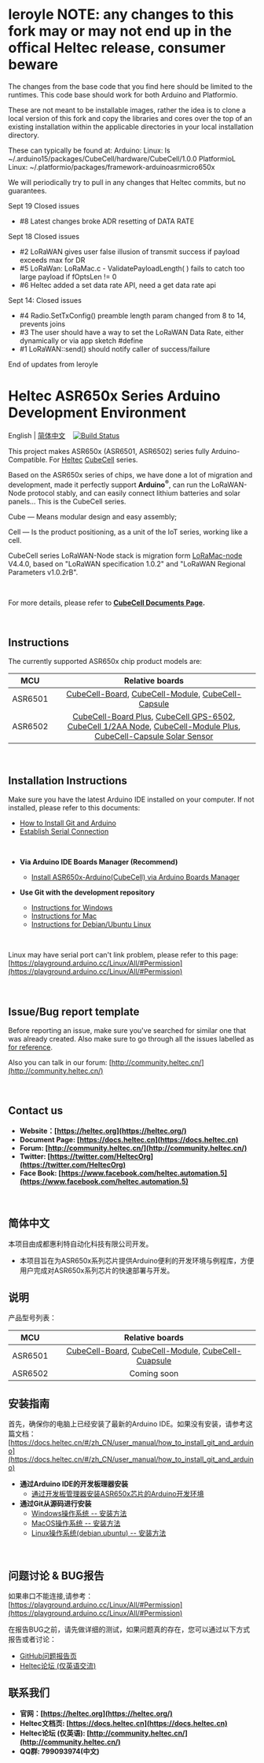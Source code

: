 #  leroyle NOTE: any changes to this fork may or may not end up in the offical Heltec release, consumer beware

The changes from the base code that you find here should be limited to the runtimes. This code base should work for 
both Arduino and Platformio.

These are not meant to be installable images, rather the idea is to clone a local version of this fork and copy the libraries and cores
over the top of an existing installation within the applicable directories in your local installation directory.

These can typically be found at:
Arduino:  Linux:  ls ~/.arduino15/packages/CubeCell/hardware/CubeCell/1.0.0
PlatformioL Linux:  ~/.platformio/packages/framework-arduinoasrmicro650x

We will periodically try to pull in any changes that Heltec commits, but no guarantees.


Sept 19  Closed issues
   - #8 Latest changes broke ADR resetting of DATA RATE

Sept 18  Closed issues
   - #2  LoRaWAN gives user false illusion of transmit success if payload exceeds max for DR
   - #5  LoRaWan: LoRaMac.c - ValidatePayloadLength( ) fails to catch too large payload if fOptsLen != 0
   - #6  Heltec added a set data rate API, need a get data rate api

Sept 14:  Closed issues
   - #4 Radio.SetTxConfig() preamble length param changed from 8 to 14, prevents joins
   - #3 The user should have a way to set the LoRaWAN Data Rate, either dynamically or via app sketch #define
   - #1 LoRaWAN::send() should notify caller of success/failure
 

End of updates from leroyle
# Heltec ASR650x Series Arduino Development Environment

English | [简体中文](#简体中文) &nbsp;&nbsp; [![Build Status](https://travis-ci.org/HelTecAutomation/ASR650x-Arduino.png?branch=master)](https://travis-ci.org/HelTecAutomation/ASR650x-Arduino "Build Status")

This project makes ASR650x (ASR6501, ASR6502) series fully Arduino-Compatible. For [Heltec](https://heltec.org/) [CubeCell](https://heltec.org/proudct_center/lora/cubecell/) series.

Based on the ASR650x series of chips, we have done a lot of migration and development, made it perfectly support **Arduino<sup>®</sup>**, can run the LoRaWAN-Node protocol stably, and can easily connect lithium batteries and solar panels… This is the CubeCell series.

Cube — Means modular design and easy assembly;

Cell —  Is the product positioning, as a unit of the IoT series, working like a cell.

CubeCell series LoRaWAN-Node stack is migration form [LoRaMac-node](https://github.com/Lora-net/LoRaMac-node) V4.4.0, based on "LoRaWAN specification 1.0.2" and "LoRaWAN Regional Parameters v1.0.2rB".

&nbsp;

For more details, please refer to **[CubeCell Documents Page](https://heltec-automation-docs.readthedocs.io/en/latest/cubecell/index.html).**

&nbsp;

## Instructions

The currently supported ASR650x chip product models are:

|   MCU   |                       Relative boards                        |
| :-----: | :----------------------------------------------------------: |
| ASR6501 | [CubeCell-Board](https://heltec.org/project/htcc-ab01/), [CubeCell-Module](https://heltec.org/project/htcc-am01/), [CubeCell-Capsule](https://heltec.org/project/htcc-ac01/) |
| ASR6502 | [CubeCell-Board Plus](https://heltec.org/project/htcc-ab02/), [CubeCell GPS-6502](https://heltec.org/project/htcc-ab02s/), [CubeCell 1/2AA Node](https://heltec.org/project/htcc-ab02a/), [CubeCell-Module Plus](https://heltec.org/project/htcc-am02/), [CubeCell-Capsule Solar Sensor](https://heltec.org/project/htcc-ac02/)  |

&nbsp;

## Installation Instructions

Make sure you have the latest Arduino IDE installed on your computer. If not installed, please refer to this documents:

- [How to Install Git and Arduino](https://heltec-automation-docs.readthedocs.io/en/latest/general/how_to_install_git_and_arduino.html)
- [Establish Serial Connection](https://heltec-automation-docs.readthedocs.io/en/latest/general/establish_serial_connection.html)

&nbsp;

- **Via Arduino IDE Boards Manager (Recommend)**
  - [Install ASR650x-Arduino(CubeCell) via Arduino Boards Manager](https://heltec-automation-docs.readthedocs.io/en/latest/cubecell/quick_start.html)
  
- **Use Git with the development repository**
  + [Instructions for Windows](InstallGuide/windows.md)
  + [Instructions for Mac](InstallGuide/mac.md)
  + [Instructions for Debian/Ubuntu Linux](InstallGuide/debian_ubuntu.md)

&nbsp;

Linux may have serial port can't link problem, please refer to this page:[https://playground.arduino.cc/Linux/All/#Permission](https://playground.arduino.cc/Linux/All/#Permission)

&nbsp;

## Issue/Bug report template
Before reporting an issue, make sure you've searched for similar one that was already created. Also make sure to go through all the issues labelled as [for reference](https://github.com/HelTecAutomation/ASR650x-Arduino/issues).

Also you can talk in our forum: [http://community.heltec.cn/](http://community.heltec.cn/)

&nbsp;

## Contact us
- **Website：[https://heltec.org](https://heltec.org/)**
- **Document Page: [https://docs.heltec.cn](https://docs.heltec.cn)**
- **Forum: [http://community.heltec.cn/](http://community.heltec.cn/)**
- **Twitter: [https://twitter.com/HeltecOrg](https://twitter.com/HeltecOrg)**
- **Face Book: [https://www.facebook.com/heltec.automation.5](https://www.facebook.com/heltec.automation.5)**

&nbsp;
## 简体中文

本项目由成都惠利特自动化科技有限公司开发。

* 本项目旨在为ASR650x系列芯片提供Arduino便利的开发环境与例程库，方便用户完成对ASR650x系列芯片的快速部署与开发。


## 说明
产品型号列表：

|   MCU   |                       Relative boards                        |
| :-----: | :----------------------------------------------------------: |
| ASR6501 | [CubeCell-Board](https://heltec.org/project/htcc-ab01/), [CubeCell-Module](https://heltec.org/project/htcc-am01/), [CubeCell-Cuapsule](https://heltec.org/project/htcc-ac01/) |
| ASR6502 |                         Coming soon                          |



## 安装指南

首先，确保你的电脑上已经安装了最新的Arduino IDE。如果没有安装，请参考这篇文档：[https://docs.heltec.cn/#/zh_CN/user_manual/how_to_install_git_and_arduino](https://docs.heltec.cn/#/zh_CN/user_manual/how_to_install_git_and_arduino)
- **通过Arduino IDE的开发板理器安装**
  - [通过开发板管理器安装ASR650x芯片的Arduino开发环境](https://heltec-automation.readthedocs.io/zh_CN/latest/cubecell/quick_start.html#arduino-board-manager)
- **通过Git从源码进行安装**
  - [Windows操作系统 -- 安装方法](InstallGuide/windows.md)
  - [MacOS操作系统 -- 安装方法](InstallGuide/mac.md)
  - [Linux操作系统(debian,ubuntu) -- 安装方法](InstallGuide/debian_ubuntu.md)

&nbsp;

## 问题讨论 & BUG报告

如果串口不能连接,请参考：[https://playground.arduino.cc/Linux/All/#Permission](https://playground.arduino.cc/Linux/All/#Permission)

在报告BUG之前，请先做详细的测试，如果问题真的存在，您可以通过以下方式报告或者讨论：

- [GitHub问题报告页](https://github.com/HelTecAutomation/ASR650x-Arduino/issues)
- [Heltec论坛 (仅英语交流)](http://community.heltec.cn/)

## 联系我们
- **官网：[https://heltec.org](https://heltec.org/)**
- **Heltec文档页: [https://docs.heltec.cn](https://docs.heltec.cn)**
- **Heltec论坛 (仅英语): [http://community.heltec.cn/](http://community.heltec.cn/)**
- **QQ群: 799093974(中文)**
